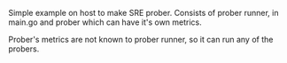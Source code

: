 Simple example on host to make SRE prober. Consists of prober runner, in main.go and prober which can have it's own metrics.

Prober's metrics are not known to prober runner, so it can run any of the probers.
